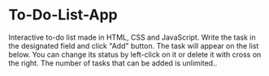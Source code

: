 # To-Do-List-App
Interactive to-do list made in HTML, CSS and JavaScript. Write the task in the designated field and click "Add" button. The task will appear on the list below. You can change its status by left-click on it or delete it with cross on the right. The number of tasks that can be added is unlimited..
